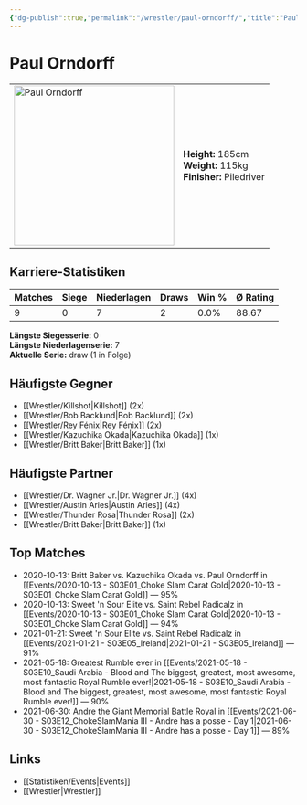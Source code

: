 ```yaml
---
{"dg-publish":true,"permalink":"/wrestler/paul-orndorff/","title":"Paul Orndorff","tags":["wrestler"],"noteIcon":""}
---
```



# Paul Orndorff

<table>
        <tr>
        <td><img src="https://github.com/CptSpaulding1980/choke-slam-wrestling/releases/download/images/Paul_Orndorff.png" width="280" alt="Paul Orndorff"></td>
        <td>
        <b>Height:</b> 185cm<br>
        <b>Weight:</b> 115kg<br>
        <b>Finisher:</b> Piledriver<br>
        </td>
        </tr>
        </table>
        
## Karriere-Statistiken

| Matches | Siege | Niederlagen | Draws | Win % | Ø Rating |
|---------|-------|-------------|-------|-------|-----------|
| 9 | 0 | 7 | 2 | 0.0% | 88.67 |

**Längste Siegesserie:** 0<br>**Längste Niederlagenserie:** 7<br>**Aktuelle Serie:** draw (1 in Folge)


## Häufigste Gegner
- [[Wrestler/Killshot\|Killshot]] (2x)
- [[Wrestler/Bob Backlund\|Bob Backlund]] (2x)
- [[Wrestler/Rey Fénix\|Rey Fénix]] (2x)
- [[Wrestler/Kazuchika Okada\|Kazuchika Okada]] (1x)
- [[Wrestler/Britt Baker\|Britt Baker]] (1x)

## Häufigste Partner
- [[Wrestler/Dr. Wagner Jr.\|Dr. Wagner Jr.]] (4x)
- [[Wrestler/Austin Aries\|Austin Aries]] (4x)
- [[Wrestler/Thunder Rosa\|Thunder Rosa]] (2x)
- [[Wrestler/Britt Baker\|Britt Baker]] (1x)

## Top Matches
- 2020-10-13: Britt Baker vs. Kazuchika Okada vs. Paul Orndorff in [[Events/2020-10-13 - S03E01_Choke Slam Carat Gold\|2020-10-13 - S03E01_Choke Slam Carat Gold]] — 95%
- 2020-10-13: Sweet 'n Sour Elite vs. Saint Rebel Radicalz in [[Events/2020-10-13 - S03E01_Choke Slam Carat Gold\|2020-10-13 - S03E01_Choke Slam Carat Gold]] — 94%
- 2021-01-21: Sweet 'n Sour Elite vs. Saint Rebel Radicalz in [[Events/2021-01-21 - S03E05_Ireland\|2021-01-21 - S03E05_Ireland]] — 91%
- 2021-05-18: Greatest Rumble ever in [[Events/2021-05-18 - S03E10_Saudi Arabia - Blood and The biggest, greatest, most awesome, most fantastic Royal Rumble ever!\|2021-05-18 - S03E10_Saudi Arabia - Blood and The biggest, greatest, most awesome, most fantastic Royal Rumble ever!]] — 90%
- 2021-06-30: Andre the Giant Memorial Battle Royal in [[Events/2021-06-30 - S03E12_ChokeSlamMania III - Andre has a posse - Day 1\|2021-06-30 - S03E12_ChokeSlamMania III - Andre has a posse - Day 1]] — 89%

## Links
- [[Statistiken/Events\|Events]]
- [[Wrestler\|Wrestler]]
